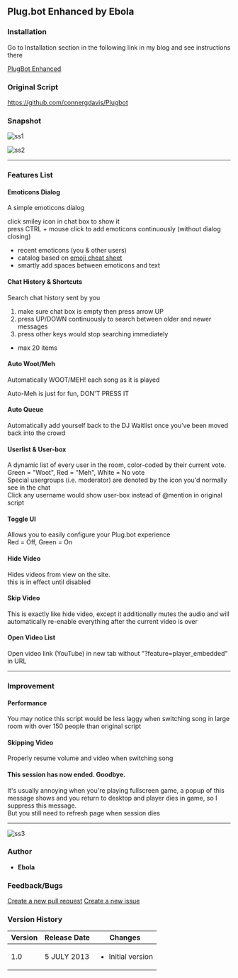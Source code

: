 ## Plug.bot Enhanced by Ebola

### Installation
Go to Installation section in the following link in my blog and
	see instructions there

<a href="http://ebola777.pixnet.net/blog/post/48002738">PlugBot Enhanced</a>

### Original Script
<a href="https://github.com/connergdavis/Plugbot">https://github.com/connergdavis/Plugbot</a>

### Snapshot
![ss1](http://pic.pimg.tw/ebola777/1371839011-1013933568.png "ss1")

![ss2](http://pic.pimg.tw/ebola777/1371839011-2333931159.png "ss2")

-----
### Features List
#### Emoticons Dialog
A simple emoticons dialog<br>

click smiley icon in chat box to show it <br>
press CTRL + mouse click to add emoticons continuously
	(without dialog closing) <br>

- recent emoticons (you & other users)
- catalog based on <a href="http://www.emoji-cheat-sheet.com/">emoji cheat sheet</a>
- smartly add spaces between emoticons and text

#### Chat History & Shortcuts
Search chat history sent by you<br>

1. make sure chat box is empty then press arrow UP<br>
2. press UP/DOWN continuously to search between
			older and newer messages
3. press other keys would stop searching immediately

- max 20 items

#### Auto Woot/Meh
Automatically WOOT/MEH! each song as it is played

Auto-Meh is just for fun, DON'T PRESS IT

#### Auto Queue
Automatically add yourself back to the DJ Waitlist
	once you've been moved back into the crowd

#### Userlist & User-box
A dynamic list of every user in the room,
	color-coded by their current vote. <br>
Green = "Woot", Red = "Meh", White = No vote <br>
Special usergroups (i.e. moderator) are denoted by the icon you'd normally see in the chat<br>
Click any username would show user-box instead of @mention in original script

#### Toggle UI
Allows you to easily configure your Plug.bot experience <br>
Red = Off, Green = On

#### Hide Video
Hides videos from view on the site. <br>
this is in effect until disabled

#### Skip Video
This is exactly like hide video,
	except it additionally mutes the audio and will automatically re-enable
	everything after the current video is over

#### Open Video List
Open video link (YouTube) in new tab
	without "?feature=player_embedded" in URL

-----
### Improvement

#### Performance
You may notice this script would be less laggy when switching song
	in large room with over 150 people than original script

#### Skipping Video
Properly resume volume and video when switching song

#### This session has now ended. Goodbye.
It's usually annoying when you're playing fullscreen game,
	a popup of this message shows and you return to desktop and player dies in game,
	so I suppress this message. <br>
But you still need to refresh page when session dies

-----

![ss3](http://pic.pimg.tw/ebola777/1371839012-2083724812_n.png "ss3")

### Author
+ <strong>Ebola</strong>

### Feedback/Bugs
<a href="https://github.com/ebola777/Plugbot-Enhanced-by-Ebola/pulls">Create a new pull request</a>
<a href="https://github.com/ebola777/Plugbot-Enhanced-by-Ebola/issues">Create a new issue</a>

### Version History
Version | Release Date | Changes
--------|--------------|--------
1.0 | 5 JULY 2013 | <ul><li>Initial version</li></ul>
